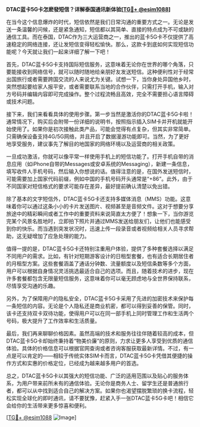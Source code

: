 **DTAC蓝卡5G卡怎麽發短信？详解泰国通讯新体验[[TG💪+ @esim1088](https://t.me/s/esim1088)]**

在当今这个信息爆炸的时代，短信依然是我们日常沟通的重要方式之一。无论是发送一条温馨的问候，还是紧急通知，短信都以其简单、直接的特点成为不可或缺的通信工具。而在泰国，DTAC作为三大运营商之一，推出的蓝卡5G卡不仅提供了高速稳定的网络连接，还让发短信变得轻松愉快。那么，这款卡到底如何实现短信功能呢？今天就让我们一起来详细了解一下吧！

首先，DTAC蓝卡5G卡支持国际短信服务，这意味着无论你在世界的哪个角落，只要能接收到网络信号，就可以随时随地给亲朋好友发送短信。这种便利性对于经常出国旅行或者需要跨国交流的人来说尤为关键。试想一下，当你身处异国他乡时，突然想起要给家人报平安，或者需要联系当地的合作伙伴，只需打开手机，输入对方号码并编辑内容即可完成操作。整个过程流畅且高效，完全不需要担心语言障碍或技术问题。

接下来，我们来看看具体的使用步骤。第一步当然是激活你的DTAC蓝卡5G卡啦！通常情况下，购买后会附带一份详细的说明书，按照指示插入SIM卡并开机就能开始使用了。如果你是初次接触此类产品，可能会觉得有点复杂，但其实非常简单。只需确保设备支持4G/5G网络，并且开启了数据漫游功能即可。当然，为了更好地享受服务，建议事先了解目的地国家的网络环境以及运营商的相关政策。

一旦成功激活，你就可以像平常一样使用手机上的短信功能了。打开手机自带的消息应用（如iPhone自带的Messages或安卓系统的Messaging），新建一条信息，填写收件人手机号码，然后输入你想说的话。值得注意的是，在国外发送短信时，可能需要加上国家代码前缀，例如中国的手机号码开头通常是“+86”。此外，由于不同国家对短信格式的要求可能存在差异，最好提前确认清楚以免出错。

除了基本的文字短信外，DTAC蓝卡5G卡还支持多媒体消息（MMS）功能。这意味着你可以通过这条小小的卡片发送图片、视频甚至是音频文件。这对于想要分享旅途中的精彩瞬间或者工作中的重要资料来说简直太方便了！想象一下，当你游览完某个风景名胜地时，立即拍下照片并通过MMS发送给朋友们，让他们也能感受到你的快乐。而当遇到突发状况时，迅速上传一段录音或者视频给相关人员寻求帮助，这无疑增加了应急处理的能力。

值得一提的是，DTAC蓝卡5G卡还特别注重用户体验，提供了多种套餐选择以满足不同用户的需求。比如，有针对短期游客设计的日租型套餐，也有适合长期居住者的月租型方案。这些套餐涵盖了通话分钟数、流量额度以及短信条数等多个方面，用户可以根据自身情况灵活挑选最适合自己的选项。而且，随着技术的进步，现在许多套餐都包含无限量短信服务，这意味着你可以毫无顾虑地与全世界保持联系，尽情享受沟通的乐趣。

另外，为了保障用户的隐私安全，DTAC蓝卡5G卡采用了先进的加密技术来保护每一条短信的内容。无论是个人隐私还是商业机密，都可以得到妥善的保管。同时，该卡还支持双卡双待功能，使得用户可以在同一部手机上同时管理工作和生活两个号码，极大提升了工作效率和生活质量。

最后，我们再来聊聊价格因素。虽然高端的技术和服务往往伴随着较高的成本，但DTAC蓝卡5G卡却始终秉持着“物美价廉”的原则，力求让更多人享受到优质的通信体验。具体的价格信息可以根据官网查询或者咨询客服获取最新详情。不过，有一点是可以肯定的——相较于传统实体SIM卡而言，DTAC蓝卡5G卡凭借其便捷的操作方式和实惠的价格定位，已经成为越来越多用户的首选。

总之，DTAC蓝卡5G卡以其强大的短信功能、广泛的适用范围以及贴心的服务体系，为用户带来前所未有的通信体验。无论你是商务人士、留学生还是普通旅行者，都可以从中找到适合自己的解决方案。如果你也渴望摆脱繁琐的换卡流程，轻松实现全球化的即时通讯，请不要犹豫，赶紧入手一张DTAC蓝卡5G卡吧！相信它会给你的生活带来更多惊喜和便利。

[[TG💪+ @esim1088](https://t.me/s/esim1088) ![Image](https://i.postimg.cc/4NQfJmqS/Snipaste-2025-05-13-00-14-12.png)]